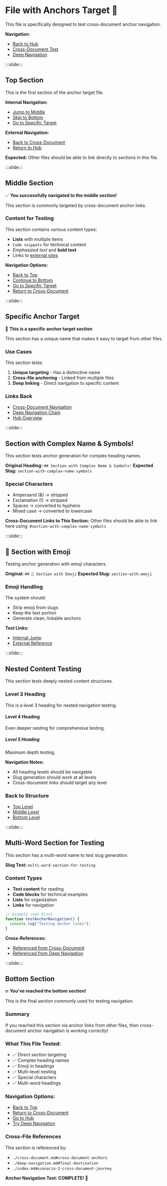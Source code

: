 # File with Anchors Target 🎯

This file is specifically designed to test cross-document anchor navigation.

**Navigation:**
- [Back to Hub](./index.md)
- [Cross-Document Test](./cross-document.md)
- [Deep Navigation](./deep-navigation.md)

:::slide:::

## Top Section

This is the first section of the anchor target file.

**Internal Navigation:**
- [Jump to Middle](#middle-section)
- [Skip to Bottom](#bottom-section)
- [Go to Specific Target](#specific-anchor-target)

**External Navigation:**
- [Back to Cross-Document](./cross-document.md#cross-document-anchors)
- [Return to Hub](./index.md#test-categories)

**Expected:** Other files should be able to link directly to sections in this file.

:::slide:::

## Middle Section

✅ **You successfully navigated to the middle section!**

This section is commonly targeted by cross-document anchor links.

### Content for Testing
This section contains various content types:

- **Lists** with multiple items
- `Code snippets` for technical content
- *Emphasized text* and **bold text**
- Links to [external sites](https://example.com)

**Navigation Options:**
- [Back to Top](#top-section)
- [Continue to Bottom](#bottom-section)
- [Go to Specific Target](#specific-anchor-target)
- [Return to Cross-Document](./cross-document.md)

:::slide:::

## Specific Anchor Target

🎯 **This is a specific anchor target section**

This section has a unique name that makes it easy to target from other files.

### Use Cases
This section tests:
1. **Unique targeting** - Has a distinctive name
2. **Cross-file anchoring** - Linked from multiple files
3. **Deep linking** - Direct navigation to specific content

### Links Back
- [Cross-Document Navigation](./cross-document.md#cross-document-anchors)
- [Deep Navigation Chain](./deep-navigation.md#navigation-chain-step-2)
- [Hub Overview](./index.md#quick-test-scenarios)

:::slide:::

## Section with Complex Name & Symbols!

This section tests anchor generation for complex heading names.

**Original Heading:** `## Section with Complex Name & Symbols!`
**Expected Slug:** `section-with-complex-name-symbols`

### Special Characters
- Ampersand (&) → stripped
- Exclamation (!) → stripped  
- Spaces → converted to hyphens
- Mixed case → converted to lowercase

**Cross-Document Links to This Section:**
Other files should be able to link here using: `#section-with-complex-name-symbols`

:::slide:::

## 🚀 Section with Emoji

Testing anchor generation with emoji characters.

**Original:** `## 🚀 Section with Emoji`
**Expected Slug:** `section-with-emoji`

### Emoji Handling
The system should:
- Strip emoji from slugs
- Keep the text portion
- Generate clean, linkable anchors

**Test Links:**
- [Internal Jump](#bottom-section)
- [External Reference](./cross-document.md#cross-document-anchors)

:::slide:::

## Nested Content Testing

This section tests deeply nested content structures.

### Level 3 Heading
This is a level 3 heading for nested navigation testing.

#### Level 4 Heading  
Even deeper nesting for comprehensive testing.

##### Level 5 Heading
Maximum depth testing.

**Navigation Notes:**
- All heading levels should be navigable
- Slug generation should work at all levels
- Cross-document links should target any level

### Back to Structure
- [Top Level](#top-section)
- [Middle Level](#middle-section)
- [Bottom Level](#bottom-section)

:::slide:::

## Multi-Word Section for Testing

This section has a multi-word name to test slug generation.

**Slug Test:** `multi-word-section-for-testing`

### Content Types
- **Text content** for reading
- **Code blocks** for technical examples
- **Lists** for organization
- **Links** for navigation

```javascript
// Example code block
function testAnchorNavigation() {
  console.log("Testing anchor links");
}
```

**Cross-References:**
- [Referenced from Cross-Document](./cross-document.md)
- [Referenced from Deep Navigation](./deep-navigation.md)

:::slide:::

## Bottom Section

🔚 **You've reached the bottom section!**

This is the final section commonly used for testing navigation.

### Summary
If you reached this section via anchor links from other files, then cross-document anchor navigation is working correctly!

### What This File Tested:
- ✅ Direct section targeting
- ✅ Complex heading names
- ✅ Emoji in headings
- ✅ Multi-level nesting
- ✅ Special characters
- ✅ Multi-word headings

### Navigation Options:
- [Back to Top](#top-section)
- [Return to Cross-Document](./cross-document.md)
- [Go to Hub](./index.md)
- [Try Deep Navigation](./deep-navigation.md)

### Cross-File References
This section is referenced by:
- `./cross-document.md#cross-document-anchors`
- `./deep-navigation.md#final-destination`
- `./index.md#scenario-2-cross-document-journey`

**Anchor Navigation Test: COMPLETE! 🎯** 